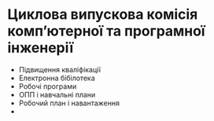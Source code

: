 # Циклова випускова комісія компʼютерної та програмної інженерії

- Підвищення кваліфікації
- Електронна бібілотека
- Робочі програми
- ОПП і навчальні плани
- Робочий план і навантаження
-
